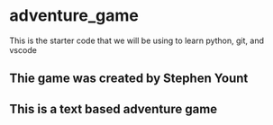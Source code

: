 
# adventure_game
This is the starter code that we will be using to learn python, git, and vscode

## Thie game was created by Stephen Yount

## This is a text based adventure game

